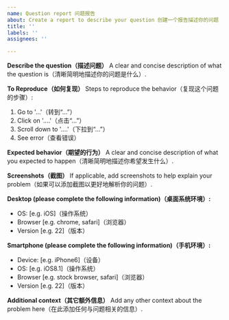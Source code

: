 ```yaml
---
name: Question report 问题报告
about: Create a report to describe your question 创建一个报告描述你的问题
title: ''
labels: ''
assignees: ''

---
```


**Describe the question（描述问题）**
A clear and concise description of what the question is（清晰简明地描述你的问题是什么）.

**To Reproduce（如何复现）**
Steps to reproduce the behavior（复现这个问题的步骤）:
1. Go to '...'（转到“…”）
2. Click on '....'（点击“…”）
3. Scroll down to '....'（下拉到“…”）
4. See error（查看错误）

**Expected behavior（期望的行为）**
A clear and concise description of what you expected to happen（清晰简明地描述你希望发生什么）.

**Screenshots（截图）**
If applicable, add screenshots to help explain your problem（如果可以添加截图以更好地解析你的问题）.

**Desktop (please complete the following information)（桌面系统环境）:**
 - OS: [e.g. iOS]（操作系统）
 - Browser [e.g. chrome, safari]（浏览器）
 - Version [e.g. 22]（版本）

**Smartphone (please complete the following information)（手机环境）:**
 - Device: [e.g. iPhone6]（设备）
 - OS: [e.g. iOS8.1]（操作系统）
 - Browser [e.g. stock browser, safari]（浏览器）
 - Version [e.g. 22]（版本）

**Additional context（其它额外信息）**
Add any other context about the problem here（在此添加任何与问题相关的信息）.
